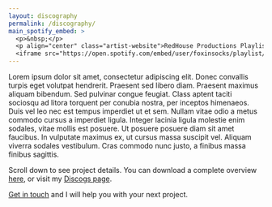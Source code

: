```yaml
---
layout: discography
permalink: /discography/
main_spotify_embed: >
  <p>&nbsp;</p>
  <p align="center" class="artist-website">RedHouse Productions Playlist</p>
  <iframe src="https://open.spotify.com/embed/user/foxinsocks/playlist/2WOVrNg2dGuE1iJwoq5hrt" width="300" height="300" frameborder="0" allowtransparency="true"></iframe>
---
```

Lorem ipsum dolor sit amet, consectetur adipiscing elit. Donec convallis turpis eget volutpat hendrerit. Praesent sed libero diam. Praesent maximus aliquam bibendum. Sed pulvinar congue feugiat. Class aptent taciti sociosqu ad litora torquent per conubia nostra, per inceptos himenaeos. 
Duis vel leo nec est tempus imperdiet ut et sem. Nullam vitae odio a metus commodo cursus a imperdiet ligula. Integer lacinia ligula molestie enim sodales, vitae mollis est posuere. Ut posuere posuere diam sit amet faucibus. In vulputate maximus ex, ut cursus massa suscipit vel. Aliquam viverra sodales vestibulum. Cras commodo nunc justo, a finibus massa finibus sagittis.

Scroll down to see project details. You can download a complete overview [here](assets/cv/GijsvanKloosterCVM.pdf), or visit my [Discogs page](https://www.discogs.com/artist/413565-Gijs-Van-Klooster?sort=year%2Cdesc&limit=50&filter_anv=0&type=Credits&layout=med).

[Get in touch](mailto:gijs@redhouse.nl) and I will help you with your next project.